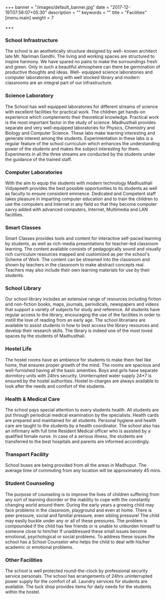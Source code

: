 +++
banner = "/images/default_banner.jpg"
date = "2017-12-19T07:56:07+05:30"
description = ""
keywords = ""
title = "Facilities"
[menu.main]
weight = 7

+++
### School Infrastructure

The school is an aesthetically structure designed by well- known  architect late Mr. Nariman Gandhi. The living and working spaces are  structured to inspire harmony. We have spared no pains to make the  surroundings fresh and green. Only in such a beautiful atmosphere can  there be germination of productive thoughts and ideas. Well- equipped  science laboratories and computer laboratories along with well stocked  library and modern classrooms are an integral part of our  infrastructure.

### Science Laboratory

The School has well equipped laboratories for different  streams of science with excellent facilities for practical work. The  children get hands-on experience which complements their theoretical  knowledge. Practical work is the most important factor in the study of  science. Madhusthali provides separate and very well-equipped  laboratories for Physics, Chemistry and Biology and Computer Science.  These labs make learning interesting and generate interest among the  students. Experimentation in these labs is a regular feature of the  school curriculum which enhances the understanding power of the students  and makes the subject interesting for them. Experiments in all the  three streams are conducted by the students under the guidance of the  trained staff.      

### Computer Laboratories

With the aim to equip the students with modern technology  Madhusthali Vidyapeeth provides the best possible opportunities to its  students as well as faculty to ensure consistent eminence. Dedicated and  Competent staff takes pleasure in imparting computer education and to  train the children to use the computers and Internet in any field so  that they become computer savvy added with advanced computers, Internet,  Multimedia and LAN facilities.

### Smart Classes

Smart Classes provides tools and content for interactive  self-paced learning by students, as well as rich-media presentations for  teacher-led classroom learning. The content available consists of  pedagogically sound and visually rich curriculum resources mapped and  customized as per the school's Scheme of Work. The content can be  streamed into the classroom and shown by teachers in the classroom to  make abstract concepts real. Teachers may also include their own  learning materials for use by their students.

### School Library

Our school library includes an extensive range of resources  including fiction and non-fiction books, maps, journals, periodicals,  newspapers and videos that support a variety of subjects for study and  reference. All students have regular access to the library, encouraging  the use of the facilities in order to instill the love of reading from  an early age. The school librarians are available to assist students in  how to best access the library resources and develop their research  skills. The library is indeed one of the most loved spaces by the  students of Madhusthali.      

### Hostel Life

The hostel rooms have an ambience for students to make them  feel like home, that ensures proper growth of the mind. The rooms are  spacious and well-furnished having all the basic amenities. Boys and  girls have separate dormitory units with 24hrs security. Uninterrupted  water supply 24\*7 is ensured by the hostel authorities. Hostel  in-charges are always available to look after the needs and comfort of  the students.  

### Health & Medical Care

The school pays special attention to every students health.  All students are put through periodical medical examination by the  specialists. Health cards are prepared and maintained for all students.  Personal hygiene and health care are taught to the students by a health  coordinator. The school also has an infirmary with full time Resident  Medical officer who is assisted by a qualified female nurse. In case of a  serious illness, the students are transferred to the best hospitals and  parents are informed accordingly.       

### Transport Facility 

School buses are being provided from all the areas in  Madhupur. The average time of commuting from any location will be  approximately 45 mins.

### Student Counseling

The purpose of counseling is to improve the lives of  children suffering from any sort of learning disorder or the inability  to cope with the constantly changing world around them. During the early  years a growing child may face problems in the classroom, playground  and even at home. There is peer pressure, social and familial pressure,  even sibling pressure! The child may easily buckle under any or all of  these pressures. The problem is compounded if the child has few friends  or is unable to unburden himself to someone close to him/her If  unaddressed these small issues become emotional, psychological or social  problems. To address these issues the school has a School Counselor who  helps the child to deal with his/her academic or emotional problems.

### Other Facilities

 The school is well protected round-the-clock by professional  security service personals. The school has arrangements of 24hrs  uninterrupted power supply for the comfort of all. Laundry services for  students are available. The tuck shop provides items for daily needs for  the students within the hostel.              